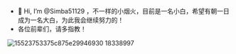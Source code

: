 - 👋 Hi, I’m @Simba51129 ，不一样的小烟火，目前是一名小白，希望有朝一日成为一名大白，为此我会继续努力的！
- 各位前辈们，请多指教！


<!---
Simba51129/Simba51129 is a ✨ special ✨ repository because its `README.md` (this file) appears on your GitHub profile.
You can click the Preview link to take a look at your changes.
--->
![15523753375c875e29946930 18338997](https://user-images.githubusercontent.com/102595484/160607662-e6a2d6b8-3f15-410f-93b1-0e4f800442e2.jpeg)

